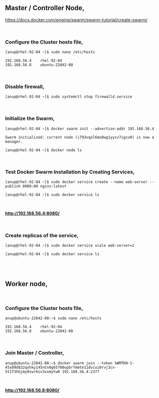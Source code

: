 
## Master / Controller  Node,

https://docs.docker.com/engine/swarm/swarm-tutorial/create-swarm/

<br>

### Configure the Cluster hosts file,

`[anup@rhel-92-04 ~]$ sudo nano /etc/hosts `

    192.168.56.4    rhel-92-04
    192.168.56.8    ubuntu-22042-08

<br>

### Disable firewall,

`[anup@rhel-92-04 ~]$ sudo systemctl stop firewalld.service`

<br>

### Initialize the Swarm,

`[anup@rhel-92-04 ~]$ docker swarm init --advertise-addr 192.168.56.4`

    Swarm initialized: current node (i793vqol6mo8wg1yysv7igsv0) is now a manager.

`[anup@rhel-92-04 ~]$ docker node ls`

<br>

### Test Docker Swarm Installation by Creating Services,

`[anup@rhel-92-04 ~]$ sudo docker service create --name web-server --publish 8080:80 nginx:latest`

`[anup@rhel-92-04 ~]$ sudo docker service ls`

<br>

**http://192.168.56.4:8080/**

<br>

### Create replicas of the service,

`[anup@rhel-92-04 ~]$ sudo docker service scale web-server=2`

`[anup@rhel-92-04 ~]$ sudo docker service ls`

<br>
<br>

## Worker node,

<br>

### Configure the Cluster hosts file,

`anup@ubuntu-22042-08:~$ sudo nano /etc/hosts`

    192.168.56.4    rhel-92-04
    192.168.56.8    ubuntu-22042-08

<br>

### Join Master / Controller,

`anup@ubuntu-22042-08:~$ docker swarm join --token SWMTKN-1-45x09d832qxhky145ntn0g65700upbrfmmte11dviui0rvj3cv-5t1f3hbjmy9swr6sv3vxmytw0 192.168.56.4:2377`

<br>

**http://192.168.56.8:8080/**

<br>
